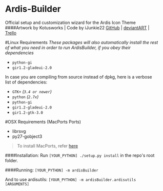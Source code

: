 Ardis-Builder
=============

Official setup and customization wizard for the Ardis Icon Theme
####Artwork by Kotusworks	|	Code by iJunkie22
[GitHub](https://github.com/iJunkie22/Ardis-Builder) | [deviantART](http://kotusworks.deviantart.com/art/Ardis-Icon-Theme-450178304) | [Trello](https://trello.com/b/Rkn5p8kQ/ardis)



#Linux Requirements
*These packages will also automatically install the rest of what you need in order to run ArdisBuilder, if you obey their dependencies*

* `python-gi`
* `gir1.2-gladeui-2.0`


In case you are compiling from source instead of dpkg, here is a verbose list of dependencies:

* `GTK+` *(`3.4 or newer`)*
*  `python` *(`2.7x`)*
*  `python-gi`
*  `gir1.2-gladeui-2.0`
*  `gir1.2-gtk-3.0` 


#OSX Requirements (MacPorts Ports)
* librsvg
* py27-gobject3

>To install MacPorts, refer [here](https://www.macports.org/install.php)



####Installation:
Run `[YOUR_PYTHON] ./setup.py install` in the repo\'s root folder.

####Running:
`[YOUR_PYTHON] -m ardisBuilder`

And to use ardisutils:
`[YOUR_PYTHON] -m ardisBuilder.ardisutils [ARGUMENTS]`
 
